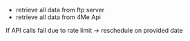 
- retrieve all data from ftp server
- retrieve all data from 4Me Api 

If API calls fail due to rate limit -> reschedule on provided date 

